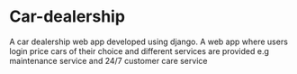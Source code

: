 # Car-dealership
A car dealership web app developed using django. A web app where users login price cars of their choice and different services are provided e.g maintenance service and 24/7 customer care service 
